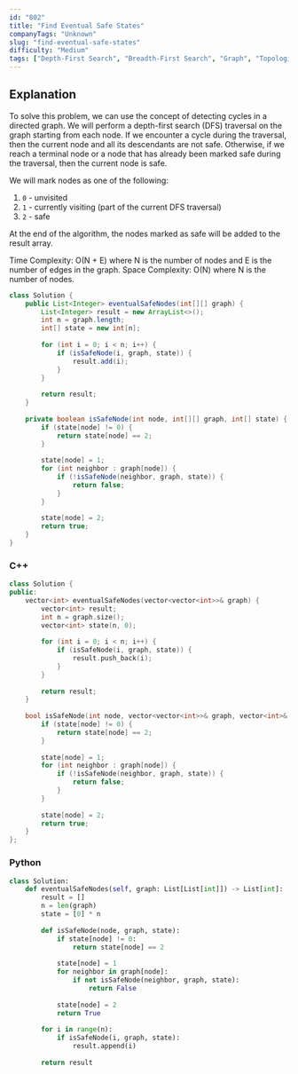 ```yaml
---
id: "802"
title: "Find Eventual Safe States"
companyTags: "Unknown"
slug: "find-eventual-safe-states"
difficulty: "Medium"
tags: ["Depth-First Search", "Breadth-First Search", "Graph", "Topological Sort"]
---
```


## Explanation

To solve this problem, we can use the concept of detecting cycles in a directed graph. We will perform a depth-first search (DFS) traversal on the graph starting from each node. If we encounter a cycle during the traversal, then the current node and all its descendants are not safe. Otherwise, if we reach a terminal node or a node that has already been marked safe during the traversal, then the current node is safe.

We will mark nodes as one of the following:
1. `0` - unvisited
2. `1` - currently visiting (part of the current DFS traversal)
3. `2` - safe

At the end of the algorithm, the nodes marked as safe will be added to the result array.

Time Complexity: O(N + E) where N is the number of nodes and E is the number of edges in the graph.
Space Complexity: O(N) where N is the number of nodes.
```java
class Solution {
    public List<Integer> eventualSafeNodes(int[][] graph) {
        List<Integer> result = new ArrayList<>();
        int n = graph.length;
        int[] state = new int[n];
        
        for (int i = 0; i < n; i++) {
            if (isSafeNode(i, graph, state)) {
                result.add(i);
            }
        }
        
        return result;
    }
    
    private boolean isSafeNode(int node, int[][] graph, int[] state) {
        if (state[node] != 0) {
            return state[node] == 2;
        }
        
        state[node] = 1;
        for (int neighbor : graph[node]) {
            if (!isSafeNode(neighbor, graph, state)) {
                return false;
            }
        }
        
        state[node] = 2;
        return true;
    }
}
```

### C++
```cpp
class Solution {
public:
    vector<int> eventualSafeNodes(vector<vector<int>>& graph) {
        vector<int> result;
        int n = graph.size();
        vector<int> state(n, 0);
        
        for (int i = 0; i < n; i++) {
            if (isSafeNode(i, graph, state)) {
                result.push_back(i);
            }
        }
        
        return result;
    }
    
    bool isSafeNode(int node, vector<vector<int>>& graph, vector<int>& state) {
        if (state[node] != 0) {
            return state[node] == 2;
        }
        
        state[node] = 1;
        for (int neighbor : graph[node]) {
            if (!isSafeNode(neighbor, graph, state)) {
                return false;
            }
        }
        
        state[node] = 2;
        return true;
    }
};
```

### Python
```python
class Solution:
    def eventualSafeNodes(self, graph: List[List[int]]) -> List[int]:
        result = []
        n = len(graph)
        state = [0] * n
        
        def isSafeNode(node, graph, state):
            if state[node] != 0:
                return state[node] == 2
            
            state[node] = 1
            for neighbor in graph[node]:
                if not isSafeNode(neighbor, graph, state):
                    return False
            
            state[node] = 2
            return True
        
        for i in range(n):
            if isSafeNode(i, graph, state):
                result.append(i)
        
        return result
```